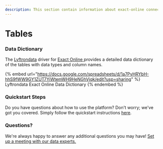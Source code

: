 ```yaml
---
description: This section contain information about exact-online connector tables information
---
```


# Tables

### Data Dictionary

The [Lyftrondata](https://www.lyftrondata.com/) driver for [Exact Online](https://www.lyftrondata.com/integration/exact-online/)[ ](https://www.lyftrondata.com/integration/exact-online/)provides a detailed data dictionary of the tables with data types and column names.

{% embed url="https://docs.google.com/spreadsheets/d/1a7PyHRYbH-hhS9fWW9GY1ZUT7YiWtemWH9HeNGhVjqk/edit?usp=sharing" %}
Lyftrondata Exact Online Data Dictionary
{% endembed %}

### Quickstart Steps

Do you have questions about how to use the platform? Don't worry; we've got you covered. Simply follow the quickstart instructions [here](../../../../quickstart-steps.md).

### Questions? <a href="#questions" id="questions"></a>

We're always happy to answer any additional questions you may have! [Set up a meeting with our data experts.](https://www.lyftrondata.com/book-a-meeting/)

